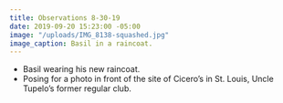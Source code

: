 ```yaml
---
title: Observations 8-30-19
date: 2019-09-20 15:23:00 -05:00
image: "/uploads/IMG_8138-squashed.jpg"
image_caption: Basil in a raincoat.
---
```


- Basil wearing his new raincoat.
- Posing for a photo in front of the site of Cicero’s in St. Louis, Uncle Tupelo’s former regular club.